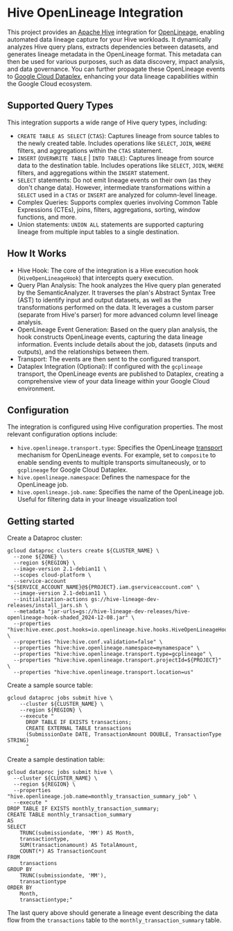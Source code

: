 # Hive OpenLineage Integration

This project provides an [Apache Hive](https://hive.apache.org/) integration for
[OpenLineage](https://openlineage.io/), enabling automated data lineage capture
for your Hive workloads. It dynamically analyzes Hive query plans, extracts
dependencies between datasets, and generates lineage metadata in the OpenLineage
format. This metadata can then be used for various purposes, such as data
discovery, impact analysis, and data governance. You can further propagate these
OpenLineage events to [Google Cloud Dataplex](https://cloud.google.com/dataplex),
enhancing your data lineage capabilities within the Google Cloud ecosystem.

## Supported Query Types

This integration supports a wide range of Hive query types, including:

* `CREATE TABLE AS SELECT` (`CTAS`): Captures lineage from source tables to the
  newly created table. Includes operations like `SELECT`, `JOIN`, `WHERE`
  filters, and aggregations within the `CTAS` statement.
* `INSERT` (`OVERWRITE TABLE` | `INTO TABLE`): Captures lineage from source data
  to the destination table. Includes operations like `SELECT`, `JOIN`, `WHERE`
  filters, and aggregations within the `INSERT` statement.
* `SELECT` statements: Do not emit lineage events on their own (as they don't
  change data). However, intermediate transformations within a `SELECT` used in
  a `CTAS` or `INSERT` are analyzed for column-level lineage.
* Complex Queries: Supports complex queries involving Common Table Expressions
  (CTEs), joins, filters, aggregations, sorting, window functions, and more.
* Union statements: `UNION ALL` statements are supported capturing lineage from
  multiple input tables to a single destination.

## How It Works

* Hive Hook: The core of the integration is a Hive execution hook
  (`HiveOpenLineageHook`) that intercepts query execution.
* Query Plan Analysis: The hook analyzes the Hive query plan generated by the
  SemanticAnalyzer. It traverses the plan's Abstract Syntax Tree (AST) to
  identify input and output datasets, as well as the transformations performed
  on the data. It leverages a custom parser (separate from Hive's parser) for
  more advanced column level lineage analysis.
* OpenLineage Event Generation: Based on the query plan analysis, the hook
  constructs OpenLineage events, capturing the data lineage information. Events
  include details about the job, datasets (inputs and outputs), and the
  relationships between them.
* Transport: The events are then sent to the configured transport.
* Dataplex Integration (Optional): If configured with the `gcplineage`
  transport, the OpenLineage events are published to Dataplex, creating a
  comprehensive view of your data lineage within your Google Cloud environment.
 
## Configuration

The integration is configured using Hive configuration properties. The most
relevant configuration options include:

* `hive.openlineage.transport.type`: Specifies the OpenLineage
  [transport](https://openlineage.io/docs/integrations/spark/configuration/transport/)
  mechanism for OpenLineage events. For example, set to `composite` to enable
  sending events to multiple transports simultaneously, or to `gcplineage` for
  Google Cloud Dataplex.
* `hive.openlineage.namespace`: Defines the namespace for the OpenLineage job.
* `hive.openlineage.job.name`: Specifies the name of the OpenLineage job. Useful
  for filtering data in your lineage visualization tool

## Getting started

Create a Dataproc cluster:

```shell
gcloud dataproc clusters create ${CLUSTER_NAME} \
  --zone ${ZONE} \
  --region ${REGION} \
  --image-version 2.1-debian11 \
  --scopes cloud-platform \
  --service-account "${SERVICE_ACCOUNT_NAME}@${PROJECT}.iam.gserviceaccount.com" \
  --image-version 2.1-debian11 \
  --initialization-actions gs://hive-lineage-dev-releases/install_jars.sh \
  --metadata "jar-urls=gs://hive-lineage-dev-releases/hive-openlineage-hook-shaded_2024-12-08.jar" \
  --properties "hive:hive.exec.post.hooks=io.openlineage.hive.hooks.HiveOpenLineageHook" \
  --properties "hive:hive.conf.validation=false" \
  --properties "hive:hive.openlineage.namespace=mynamespace" \
  --properties "hive:hive.openlineage.transport.type=gcplineage" \
  --properties "hive:hive.openlineage.transport.projectId=${PROJECT}" \
  --properties "hive:hive.openlineage.transport.location=us"
```

Create a sample source table:

```shell
gcloud dataproc jobs submit hive \
    --cluster ${CLUSTER_NAME} \
    --region ${REGION} \
    --execute "
      DROP TABLE IF EXISTS transactions;
      CREATE EXTERNAL TABLE transactions
      (SubmissionDate DATE, TransactionAmount DOUBLE, TransactionType STRING)
      "
```

Create a sample destination table:

```shell
gcloud dataproc jobs submit hive \
  --cluster ${CLUSTER_NAME} \
  --region ${REGION} \
  --properties "hive.openlineage.job.name=monthly_transaction_summary_job" \
  --execute "
DROP TABLE IF EXISTS monthly_transaction_summary;
CREATE TABLE monthly_transaction_summary
AS
SELECT
    TRUNC(submissiondate, 'MM') AS Month,
    transactiontype,
    SUM(transactionamount) AS TotalAmount,
    COUNT(*) AS TransactionCount
FROM
    transactions
GROUP BY
    TRUNC(submissiondate, 'MM'),
    transactiontype
ORDER BY
    Month,
    transactiontype;"
```

The last query above should generate a lineage event describing the data flow
from the `transactions` table to the `monthly_transaction_summary` table.